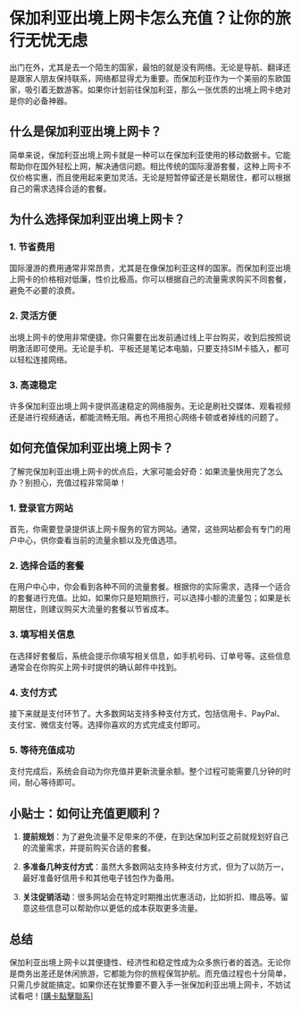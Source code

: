# 保加利亚出境上网卡怎么充值？让你的旅行无忧无虑

出门在外，尤其是去一个陌生的国家，最怕的就是没有网络。无论是导航、翻译还是跟家人朋友保持联系，网络都显得尤为重要。而保加利亚作为一个美丽的东欧国家，吸引着无数游客。如果你计划前往保加利亚，那么一张优质的出境上网卡绝对是你的必备神器。

## 什么是保加利亚出境上网卡？

简单来说，保加利亚出境上网卡就是一种可以在保加利亚使用的移动数据卡。它能帮助你在国外轻松上网，解决通信问题。相比传统的国际漫游套餐，这种上网卡不仅价格实惠，而且使用起来更加灵活。无论是短暂停留还是长期居住，都可以根据自己的需求选择合适的套餐。

## 为什么选择保加利亚出境上网卡？

### 1. 节省费用
国际漫游的费用通常非常昂贵，尤其是在像保加利亚这样的国家。而保加利亚出境上网卡的价格相对低廉，性价比极高。你可以根据自己的流量需求购买不同套餐，避免不必要的浪费。

### 2. 灵活方便
出境上网卡的使用非常便捷。你只需要在出发前通过线上平台购买，收到后按照说明激活即可使用。无论是手机、平板还是笔记本电脑，只要支持SIM卡插入，都可以轻松连接网络。

### 3. 高速稳定
许多保加利亚出境上网卡提供高速稳定的网络服务。无论是刷社交媒体、观看视频还是进行视频通话，都能流畅无阻。再也不用担心网络卡顿或者掉线的问题了。

## 如何充值保加利亚出境上网卡？

了解完保加利亚出境上网卡的优点后，大家可能会好奇：如果流量快用完了怎么办？别担心，充值过程非常简单！

### 1. 登录官方网站
首先，你需要登录提供该上网卡服务的官方网站。通常，这些网站都会有专门的用户中心，供你查看当前的流量余额以及充值选项。

### 2. 选择合适的套餐
在用户中心中，你会看到各种不同的流量套餐。根据你的实际需求，选择一个适合的套餐进行充值。比如，如果你只是短期旅行，可以选择小额的流量包；如果是长期居住，则建议购买大流量的套餐以节省成本。

### 3. 填写相关信息
在选择好套餐后，系统会提示你填写相关信息，如手机号码、订单号等。这些信息通常会在你购买上网卡时提供的确认邮件中找到。

### 4. 支付方式
接下来就是支付环节了。大多数网站支持多种支付方式，包括信用卡、PayPal、支付宝、微信支付等。选择你喜欢的方式完成支付即可。

### 5. 等待充值成功
支付完成后，系统会自动为你充值并更新流量余额。整个过程可能需要几分钟的时间，耐心等待即可。

## 小贴士：如何让充值更顺利？

1. **提前规划**：为了避免流量不足带来的不便，在到达保加利亚之前就规划好自己的流量需求，并提前购买合适的套餐。
   
2. **多准备几种支付方式**：虽然大多数网站支持多种支付方式，但为了以防万一，最好准备好信用卡和其他电子钱包作为备用。

3. **关注促销活动**：很多网站会在特定时期推出优惠活动，比如折扣、赠品等。留意这些信息可以帮助你以更低的成本获取更多流量。

## 总结

保加利亚出境上网卡以其便捷性、经济性和稳定性成为众多旅行者的首选。无论你是商务出差还是休闲旅游，它都能为你的旅程保驾护航。而充值过程也十分简单，只需几步就能搞定。如果你还在犹豫要不要入手一张保加利亚出境上网卡，不妨试试看吧！[[購卡點擊聯系](https://t.me/s/esim1088)]